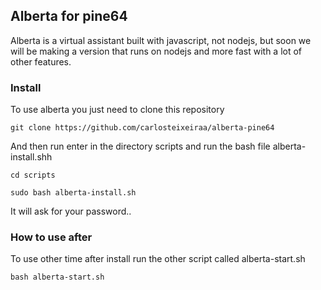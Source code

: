## Alberta for pine64

Alberta is a virtual assistant built with javascript, not nodejs, but soon we will be making a version that runs on nodejs and more fast with a lot of other features.

### Install

To use alberta you just need to clone this repository

```
git clone https://github.com/carlosteixeiraa/alberta-pine64
```

And then run enter in the directory scripts and run the bash file alberta-install.shh

```
cd scripts
```
```
sudo bash alberta-install.sh
```

It will ask for your password..

### How to use after

To use other time after install run the other script called alberta-start.sh

```
bash alberta-start.sh
```



